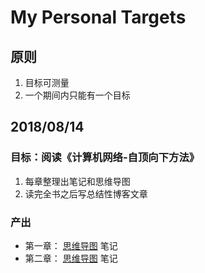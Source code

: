 # My Personal Targets
## 原则
1. 目标可测量
2. 一个期间内只能有一个目标

## 2018/08/14
### 目标：阅读《计算机网络-自顶向下方法》
1. 每章整理出笔记和思维导图
2. 读完全书之后写总结性博客文章

### 产出
- 第一章： [思维导图](https://zhimap.com/medit/484e30c31cf04b60b6ef80903bc41ef0) 笔记
- 第二章： [思维导图](https://zhimap.com/mmap/b38a013e664e46a88115ed60666eaa13) 笔记


